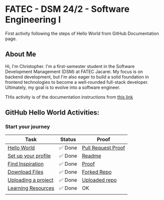 # FATEC - DSM 24/2 - Software Engineering I
First activity following the steps of Hello World from GitHub Documentation page.

## About Me

Hi, I'm Christopher. I'm a first-semester student in the Software Development Management (DSM) at FATEC Jacarei. My focus is on backend development, but I'm also eager to build a solid foundation in frontend technologies to become a well-rounded full-stack developer. Ultimately, my goal is to evolve into a software engineer.

THis activity is of the documentation instructions from [this link](https://docs.github.com/en/get-started/start-your-journey/hello-world#step-3-make-and-commit-changes)

## GitHub Hello World Activities:
### Start your journey
| Task | Status | Proof |
|------|--------|-------|
|[Hello World](https://docs.github.com/en/get-started/start-your-journey/hello-world)|✅ Done|[Pull Request Proof](https://github.com/chriskryon/hello-world/pull/1)|
|[Set up your profile](https://docs.github.com/en/get-started/start-your-journey/setting-up-your-profile)|✅ Done|[Readme](https://github.com/chriskryon/chriskryon)|
|[Find Inspiration](https://docs.github.com/en/get-started/start-your-journey/finding-inspiration-on-github)|✅ Done|[Proof](https://github.com/chriskryon?tab=stars)|
|[Download Files](https://docs.github.com/en/get-started/start-your-journey/downloading-files-from-github)|✅ Done|[Forked Repo](https://github.com/chriskryon/repo-to-do-pull-request)|
|[Uploading a project](https://docs.github.com/en/get-started/start-your-journey/uploading-a-project-to-github)|✅ Done|[Uploaded repo](https://github.com/chriskryon/fatec-desenvolvimento-web-i)|
|[Learning Resources](https://docs.github.com/en/get-started/start-your-journey/git-and-github-learning-resources)|✅ Done|OK|
||||
